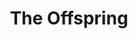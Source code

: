 ---
title: "The Offspring"
summary: "The Offspring is an American rock band from Garden Grove, California, formed in 1984. Originally formed under the name Manic Subsidal, the band's current lineup consists of lead vocalist and rhythm guitarist Bryan \"Dexter\" Holland, lead guitarist Kevin \"Noodles\" Wasserman, bassist Todd Morse and drummer Brandon Pertzborn. Over the course of their 39-year career, the Offspring has released ten studio albums and have also experienced a number of lineup changes, most notably with their drummer. Their longest-serving drummer was Ron Welty, who replaced original drummer James Lilja in 1987 and stayed with the Offspring for 16 years. Welty was replaced by Atom Willard in 2003, who was replaced four years later by Pete Parada, who remained as the drummer for the Offspring until he was fired from the band in 2021 for refusing to get vaccinated against COVID-19 and got officially replaced two years later by their current drummer Brandon Pertzborn. Gregory \"Greg K.\" Kriesel was their bassist until 2018, when he was fired from the band due to business disputes, thus leaving Holland as the sole remaining original member. Kriesel was replaced by Todd Morse of H2O, who had been the Offspring's touring guitarist since 2009.The Offspring is often credited—alongside fellow California punk bands Green Day, NOFX, Bad Religion and Rancid—for reviving mainstream interest in punk rock in the 1990s. They have sold over 40 million records worldwide, making them one of the best-selling punk rock bands in history.After achieving a local following with their early releases, including their 1989 self-titled debut album and the vinyl-only EP Baghdad , the Offspring signed with independent label Epitaph Records and released two albums: Ignition and Smash . Smash, which contained the band's first major hit \"Come Out and Play\", propelled punk rock into the mainstream and holds the distinction as one of the best-selling albums released on an independent record label, selling over 11 million copies worldwide. The success of Smash attracted attention from major labels including Columbia Records, with whom The Offspring signed in 1996; their first album for the label, Ixnay on the Hombre , did not match its predecessor's success, but received favorable reviews and gold and platinum RIAA certifications. The band's fifth album Americana regained their previous level of popularity, obtaining support from MTV and radio and selling over five million units in the US. The Offspring has since released five more albums: Conspiracy of One ; Splinter ; Rise and Fall, Rage and Grace ; Days Go By ; and Let the Bad Times Roll ."
image: "the-offspring.jpg"
apple_music_artist_url: "https://music.apple.com/gb/artist/the-offspring/2820865"
wikipedia_url: "https://en.wikipedia.org/wiki/The_Offspring"
---